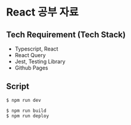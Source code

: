 # React 공부 자료


## Tech Requirement (Tech Stack)
- Typescript, React
- React Query
- Jest, Testing Library
- Github Pages
## Script

```
$ npm run dev
```
```
$ npm run build
$ npm run deploy
```
